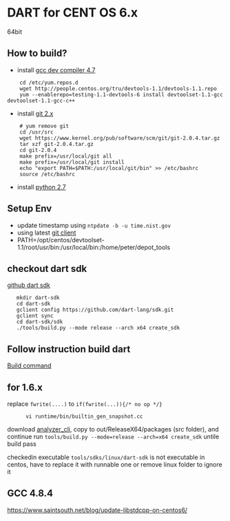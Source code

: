 DART for CENT OS 6.x
==================
64bit

## How to build?

* install [gcc dev compiler 4.7](http://superuser.com/questions/381160/how-to-install-gcc-4-7-x-4-8-x-on-centos)
    
````
    cd /etc/yum.repos.d
    wget http://people.centos.org/tru/devtools-1.1/devtools-1.1.repo 
    yum --enablerepo=testing-1.1-devtools-6 install devtoolset-1.1-gcc devtoolset-1.1-gcc-c++
````
* install [git 2.x](http://stackoverflow.com/questions/21820715/how-to-install-latest-version-of-git-on-centos-6-x-7-x)
````
    # yum remove git
    cd /usr/src
    wget https://www.kernel.org/pub/software/scm/git/git-2.0.4.tar.gz
    tar xzf git-2.0.4.tar.gz
    cd git-2.0.4
    make prefix=/usr/local/git all
    make prefix=/usr/local/git install
    echo "export PATH=$PATH:/usr/local/git/bin" >> /etc/bashrc
    source /etc/bashrc
````
* install [python 2.7](https://github.com/h2oai/h2o-2/wiki/Installing-python-2.7-on-centos-6.3.-Follow-this-sequence-exactly-for-centos-machine-only)
        

## Setup Env 
* update timestamp using `ntpdate -b -u time.nist.gov`
* using latest [git client](http://stackoverflow.com/questions/21820715/how-to-install-latest-version-of-git-on-centos-6-x-7-x)
* PATH=/opt/centos/devtoolset-1.1/root/usr/bin:/usr/local/bin:/home/peter/depot_tools 

## checkout dart sdk
[github dart sdk](https://github.com/dart-lang/sdk)

````
   mkdir dart-sdk
   cd dart-sdk
   gclient config https://github.com/dart-lang/sdk.git
   gclient sync
   cd dart-sdk/sdk
   ./tools/build.py --mode release --arch x64 create_sdk
````

## Follow instruction build dart
[Build command](https://github.com/dart-lang/sdk/wiki/Building-Dart-on-CentOS,-Red-Hat,-Fedora-and-Amazon-Linux-AMI)


## for 1.6.x
replace `fwrite(....)` to `if(fwrite(...)){/* no op */}`
````
      vi runtime/bin/builtin_gen_snapshot.cc
````

download [analyzer_cli](https://github.com/dart-lang/analyzer_cli.git), copy to out/ReleaseX64/packages (src folder), and continue run 
`tools/build.py --mode=release --arch=x64 create_sdk` untile build pass  

checkedin executable `tools/sdks/linux/dart-sdk`  is not executable in centos, have to replace it with runnable one or remove linux folder to ignore it

## GCC 4.8.4
https://www.saintsouth.net/blog/update-libstdcpp-on-centos6/
